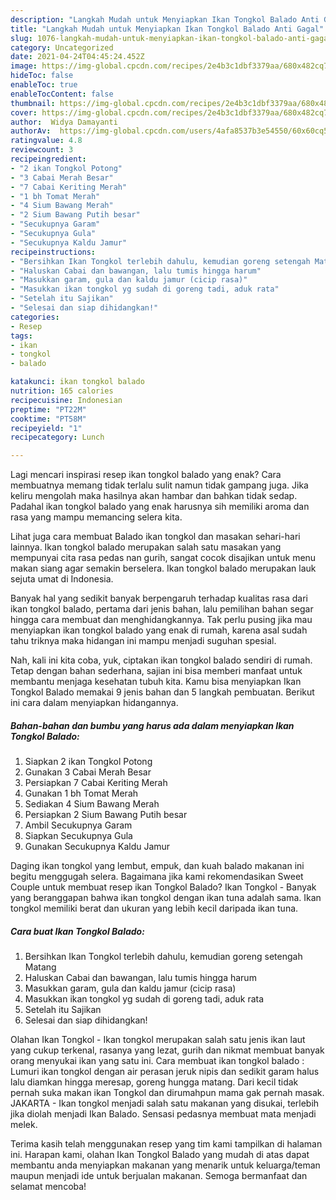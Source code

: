 ```yaml
---
description: "Langkah Mudah untuk Menyiapkan Ikan Tongkol Balado Anti Gagal"
title: "Langkah Mudah untuk Menyiapkan Ikan Tongkol Balado Anti Gagal"
slug: 1076-langkah-mudah-untuk-menyiapkan-ikan-tongkol-balado-anti-gagal
category: Uncategorized
date: 2021-04-24T04:45:24.452Z
image: https://img-global.cpcdn.com/recipes/2e4b3c1dbf3379aa/680x482cq70/ikan-tongkol-balado-foto-resep-utama.jpg
hideToc: false
enableToc: true
enableTocContent: false
thumbnail: https://img-global.cpcdn.com/recipes/2e4b3c1dbf3379aa/680x482cq70/ikan-tongkol-balado-foto-resep-utama.jpg
cover: https://img-global.cpcdn.com/recipes/2e4b3c1dbf3379aa/680x482cq70/ikan-tongkol-balado-foto-resep-utama.jpg
author:  Widya Damayanti
authorAv:  https://img-global.cpcdn.com/users/4afa8537b3e54550/60x60cq50/avatar.jpg
ratingvalue: 4.8
reviewcount: 3
recipeingredient:
- "2 ikan Tongkol Potong"
- "3 Cabai Merah Besar"
- "7 Cabai Keriting Merah"
- "1 bh Tomat Merah"
- "4 Sium Bawang Merah"
- "2 Sium Bawang Putih besar"
- "Secukupnya Garam"
- "Secukupnya Gula"
- "Secukupnya Kaldu Jamur"
recipeinstructions:
- "Bersihkan Ikan Tongkol terlebih dahulu, kemudian goreng setengah Matang"
- "Haluskan Cabai dan bawangan, lalu tumis hingga harum"
- "Masukkan garam, gula dan kaldu jamur (cicip rasa)"
- "Masukkan ikan tongkol yg sudah di goreng tadi, aduk rata"
- "Setelah itu Sajikan"
- "Selesai dan siap dihidangkan!"
categories:
- Resep
tags:
- ikan
- tongkol
- balado

katakunci: ikan tongkol balado 
nutrition: 165 calories
recipecuisine: Indonesian
preptime: "PT22M"
cooktime: "PT58M"
recipeyield: "1"
recipecategory: Lunch

---
```



Lagi mencari inspirasi resep ikan tongkol balado yang enak? Cara membuatnya memang tidak terlalu sulit namun tidak gampang juga. Jika keliru mengolah maka hasilnya akan hambar dan bahkan tidak sedap. Padahal ikan tongkol balado yang enak harusnya sih memiliki aroma dan rasa yang mampu memancing selera kita.


Lihat juga cara membuat Balado ikan tongkol dan masakan sehari-hari lainnya. Ikan tongkol balado merupakan salah satu masakan yang mempunyai cita rasa pedas nan gurih, sangat cocok disajikan untuk menu makan siang agar semakin berselera. Ikan tongkol balado merupakan lauk sejuta umat di Indonesia.

Banyak hal yang sedikit banyak berpengaruh terhadap kualitas rasa dari ikan tongkol balado, pertama dari jenis bahan, lalu pemilihan bahan segar hingga cara membuat dan menghidangkannya. Tak perlu pusing jika mau menyiapkan ikan tongkol balado yang enak di rumah, karena asal sudah tahu triknya maka hidangan ini mampu menjadi suguhan spesial.


Nah, kali ini kita coba, yuk, ciptakan ikan tongkol balado sendiri di rumah. Tetap dengan bahan sederhana, sajian ini bisa memberi manfaat untuk membantu menjaga kesehatan tubuh kita. Kamu bisa menyiapkan Ikan Tongkol Balado memakai 9 jenis bahan dan 5 langkah pembuatan. Berikut ini cara dalam menyiapkan hidangannya.

<!--inarticleads1-->

##### Bahan-bahan dan bumbu yang harus ada dalam menyiapkan Ikan Tongkol Balado:

1. Siapkan 2 ikan Tongkol Potong
1. Gunakan 3 Cabai Merah Besar
1. Persiapkan 7 Cabai Keriting Merah
1. Gunakan 1 bh Tomat Merah
1. Sediakan 4 Sium Bawang Merah
1. Persiapkan 2 Sium Bawang Putih besar
1. Ambil Secukupnya Garam
1. Siapkan Secukupnya Gula
1. Gunakan Secukupnya Kaldu Jamur


Daging ikan tongkol yang lembut, empuk, dan kuah balado makanan ini begitu menggugah selera. Bagaimana jika kami rekomendasikan Sweet Couple untuk membuat resep ikan Tongkol Balado? Ikan Tongkol - Banyak yang beranggapan bahwa ikan tongkol dengan ikan tuna adalah sama. Ikan tongkol memiliki berat dan ukuran yang lebih kecil daripada ikan tuna. 

<!--inarticleads2-->

##### Cara buat Ikan Tongkol Balado:

1. Bersihkan Ikan Tongkol terlebih dahulu, kemudian goreng setengah Matang
1. Haluskan Cabai dan bawangan, lalu tumis hingga harum
1. Masukkan garam, gula dan kaldu jamur (cicip rasa)
1. Masukkan ikan tongkol yg sudah di goreng tadi, aduk rata
1. Setelah itu Sajikan
1. Selesai dan siap dihidangkan!

Olahan Ikan Tongkol - Ikan tongkol merupakan salah satu jenis ikan laut yang cukup terkenal, rasanya yang lezat, gurih dan nikmat membuat banyak orang menyukai ikan yang satu ini. Cara membuat ikan tongkol balado : Lumuri ikan tongkol dengan air perasan jeruk nipis dan sedikit garam halus lalu diamkan hingga meresap, goreng hungga matang. Dari kecil tidak pernah suka makan ikan Tongkol dan dirumahpun mama gak pernah masak. JAKARTA - Ikan tongkol menjadi salah satu makanan yang disukai, terlebih jika diolah menjadi Ikan Balado. Sensasi pedasnya membuat mata menjadi melek. 

Terima kasih telah menggunakan resep yang tim kami tampilkan di halaman ini. Harapan kami, olahan Ikan Tongkol Balado yang mudah di atas dapat membantu anda menyiapkan makanan yang menarik untuk keluarga/teman maupun menjadi ide untuk berjualan makanan. Semoga bermanfaat dan selamat mencoba!
